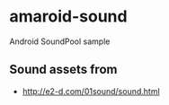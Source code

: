 amaroid-sound
=============

Android SoundPool sample


Sound assets from
-----------------
- http://e2-d.com/01sound/sound.html
